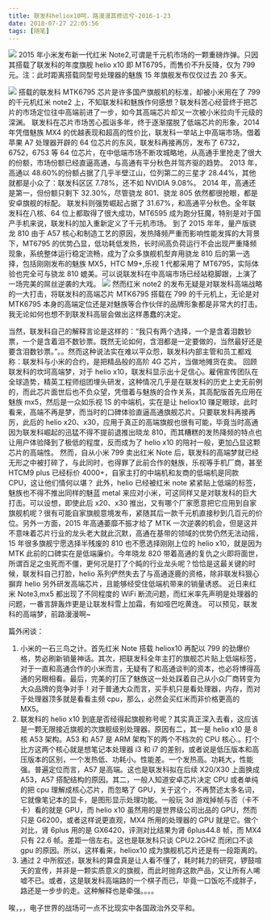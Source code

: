 ```yaml
---
title: 联发科heliox10呵，路漫漫其修远兮-2016-1-23
date: 2018-07-27 22:05:56
tags: [随笔]
---
```


![](https://ws1.sinaimg.cn/large/0064OUUqly1ftpxey65tjj30gc02j0ta.jpg)
2015 年小米发布新一代红米 Note2,可谓是千元机市场的一颗重磅炸弹。只因其搭载了联发科的年度旗舰 helio x10 即 MT6795，而售价不升反降，仅为 799 元。注：此时距离搭载同型号处理器的魅族 15 年旗舰发布仅仅过去 20 多天。

<!--more-->

![](https://ws1.sinaimg.cn/large/0064OUUqly1ftpxg1hk4gj30c50ckafw.jpg)
搭载的联发科 MTK6795 芯片是许多国产旗舰机的标准，却被小米用在了 799 的千元机红米 note2 上，不知联发科和魅族作何感想？联发科苦心经营终于把芯片的市场定位往中高端前进了一步，如今其高端芯片却又一次被小米拉向千元级的深渊。
联发科在芯片市场苦心孤诣多年，终于逐渐摆脱了低端芯片的形象，2014 年凭借魅族 MX4 的优越表现和超高的性价比，联发科一举站上中高端市场。借着苹果 A7 处理器开辟的 64 位芯片的东风，联发科再接再厉，发布了 6732，6752，6753 等 64 位芯片，在中低端市场不断攻城略地，从高通手里抢走了很大的份额，市场份额已经直逼高通，与高通有平分秋色并驾齐驱的趋势。
2013 年，高通以 48.60%的份额占据了几乎半壁江山，位列第二的三星才 28.44%，其他就都是小众了：联发科区区 7.78%，还不如 NVIDIA 9.08%。
2014 年，高通还是第一，但份额只剩下 32.30%，尽管骁龙 801、骁龙 805 依然都很抢眼，都是安卓旗舰的标配。
联发科则强势崛起占据了 31.67%，和高通平分秋色。全年联发科在八核、64 位上都取得了很大成功，MT6595 成为跑分狂魔，特别是对于国产手机来说，联发科的加入重新定义了千元机市场。
到了 2015 年年，量产版骁龙 810 由于 A57 核心和制造工艺的原因，发热降频严重而影响性能发挥的大背景下，MT6795 的优势凸显，低功耗低发热，长时间高负荷运行不会出现严重降频现象，系统整体运行稳定流畅，成为了众多旗舰机型弃用骁龙 810 后的第一选择，包括刚刚发布的魅族 MX5，HTC M9+,乐视 1 代都采用了 MT6795，实际体验也完全可与骁龙 810 媲美。可以说联发科在中高端市场已经站稳脚跟，上演了一场完美的屌丝逆袭的大戏。
![](https://ws1.sinaimg.cn/large/0064OUUqly1ftpxgeb39sj30fk0apn59.jpg)
然而红米 note2 的发布无疑是对联发科高端战略的一大打击，将联发科的高端芯片 MTK6795 搭载在 799 的千元机上，无论是对 MTK6795 本身的高端定位还是对魅族等合作伙伴的品牌形象都是非常大的打击。我无论如何也想不到联发科高层会做出这样愚蠢的决定。

当然，联发科自己的解释言论是这样的：“我只有两个选择，一个是含着泪数钞票，一个是含着泪不数钞票。既然无论如何，含泪都是一定要做的，当然最好还是要含泪数钞票。”。。然而这种说法实在难以平众怨，联发科内部主管和员工都戏称：联发科与小米的合约，是把精品般的高阶 4G 芯片，当做地摊货在卖。
回顾联发科的坎坷高端梦，对于 helio x10，联发科显示出十足信心。雇佣宣传团队在全球造势，精英工程师组团埋头研发，这种情况几乎是在联发科的历史上史无前例的，而此芯片面世后也不负众望，凭借着与魅族的合作关系，其高配版首先应用在魅族 mx5，然后是一众如乐视 1S 的中端机，实在是让 heliox10 赚足眼球，此时看来，高端不再是梦，而当时的口碑体验直逼高通旗舰芯片。只要联发科再接再厉，此后的 helio x20、x30，应用于真正的高端旗舰也很有可能，毕竟当时高通因为联发科崛起的迅猛不得不提前退推出晓龙 810，而其糟糕的发热降频的特点也让用户体验降到了极低的程度，反而成为了 helio x10 的陪衬一般，更加凸显这颗芯片的高端性。
然而，自从小米 799 卖出红米 Note 后，联发科的高端梦就已经无形之中被打碎了，与此同时，也得罪了此前合作的魅族，乐视等手机厂商，甚至 HTCM9 plus 已经标价 4000+，自家主打的中端机和友商的低端机是同款 CPU，这让他们情何以堪？
此外，helio 已经被红米 note 紧紧贴上低端的标签，魅族也不得不推出同样的魅蓝 metal 来应对小米，可这同样又是对联发科的巨大打击。可以设想，即使此后 x20、x30 推出，又有哪个厂家愿意把它应用到自家旗舰机呢？很有可能自家旗舰意境发布，紧随其后一款千元机直接秒到几百元的价位。另外一方面，2015 年高通萎靡不振才给了 MTK 一次逆袭的机会，但是这并不意味着芯片行业的龙头老大就此沉默，高通在基带的领域的优势仍然无法动摇，15 年很多旗舰宁愿选择半残废的 810 也不愿选择刚刚上位的 helio x10，就是因为 MTK 此前的口碑实在是低端廉价。今年晓龙 820 带着高通的复仇之火即将面世，所谓百足之虫死而不僵，更何况是打了个盹的行业龙头呢？恰恰是这最关键的时候，联发科自己打脸，helio 系列俨然失去了与高通逐鹿的资格，除非联发科狠心摒弃 helio 另外研发高端芯片，且能够经受住低端机带来的销量诱惑。
近日来红米 Note3,mx5 都出现了不同程度的 WiFi 断流问题，而红米率先声明是处理器的问题，一番言辞轰炸更是让联发科雪上加霜，有如哑巴吃黄连。
可以预见，联发科的高端梦，前路漫漫啊~

篇外闲谈：

1.  小米的一石三鸟之计。首先红米 Note 搭载 heliox10 再配以 799 的劲爆价格，势必刷新销量神话。其次，把联发科全年主打的旗舰芯片贴上低端标签，对于一直和高通合作的小米而言，无疑有了和高通谈判的资本，也必将博得高通的另眼相看。最后，完美的打压了魅族这一处处踩着自己从小众厂商转变为大众品牌的竞争对手！对于普通大众而言，买手机只是看处理器，内存，而对于处理器顶多就是看看主频 cpu，那么，必然会买红米而非价格更高的 MX5。
2.  联发科的 helio x10 到底是否经得起旗舰称号呢？其实真正深入去看，这应该是一颗无限接近旗舰的次旗舰级别处理器。原因有二，其一是 helio x10 是 8 核 A53 架构。A53 和 A57 是 ARM 架构下的两个不档次的 CPU 核心.。打个比方这两个核心就是想笔记本处理器 i3 和 i7 的差别，或者说是低压版本和高压版本的区别，一个发热低、功耗小。性能差。一个发热高。功耗大，性能强。普遍定位而言，A57 是高端。这也是联发科拟在后续 X20/X30 上面换成 A53，A57 搭配结构的原因。其二，一般人知道安卓芯片决定 CPU 或者单纯的把 cpu 理解成核心芯片，而忽略了 GPU，关于这个，不再赘述太多名词，它就像笔记本的显卡，是图形显示处理功能。一般玩 3d 游戏掉帧与否（卡不卡）看的就是 GPU，而 helio x10 虽然用的是世界级公司出品的 GPU，然而只是 G6200，或者这样说更直观，MX4 所用的处理器的 GPU 就是它。做个对比，肾 6plus 用的是 GX6420，评测对比结果为肾 6plus44.8 帧，而 MX4 只有 22.6 帧。差距一倍左右。这也是联发科只谈 CPU2.2GHZ 而闭口不谈 gpu 的原因。所以，这样看来，heliox10 成为旗舰机芯片还是有一段距离的。
3.  通过 2 中所叙述，联发科的算盘真是让人看不懂了，耗时耗力的研究，锣鼓喧天的宣传，并非是一颗实质意义的旗舰，而此时抛弃这款产品，又让所有人唏嘘不已。或者，这是联发科高端路的一个棋子而已，毕竟一口饭吃不成胖子，路还是一步步的走。这种解释也是牵强。。。。

唉，，，电子世界的战场可一点不比现实中各国政治外交平和。
